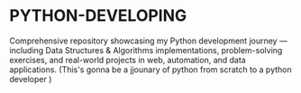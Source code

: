 # PYTHON-DEVELOPING
Comprehensive repository showcasing my Python development journey — including Data Structures & Algorithms implementations, problem-solving exercises, and real-world projects in web, automation, and data applications.
(This's gonna be a jjounary of python from  scratch to a python developer )
